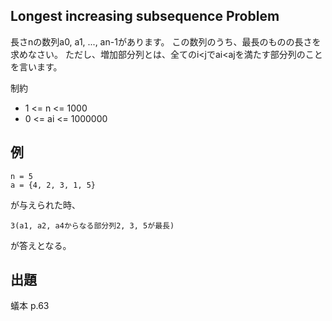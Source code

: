 Longest increasing subsequence Problem
----

長さnの数列a0, a1, ..., an-1があります。
この数列のうち、最長のものの長さを求めなさい。
ただし、増加部分列とは、全てのi<jでai<ajを満たす部分列のことを言います。

制約

* 1 <= n <= 1000
* 0 <= ai <= 1000000

## 例

    n = 5
    a = {4, 2, 3, 1, 5}

が与えられた時、

    3(a1, a2, a4からなる部分列2, 3, 5が最長)

が答えとなる。

## 出題

蟻本 p.63
